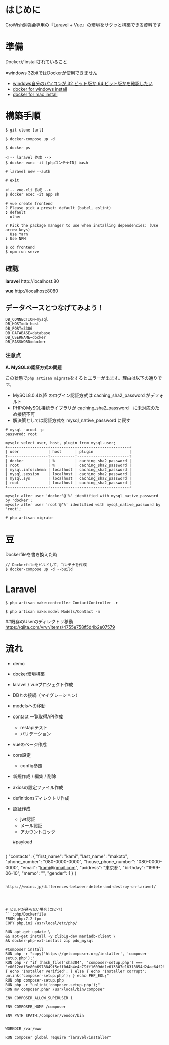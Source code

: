 # はじめに
CroWish勉強会専用の『Laravel + Vue』の環境をサクッと構築できる資料です

# 準備
Dockerがinstallされていること

※windows 32bitではDockerが使用できません

- [windows自分のパソコンが 32 ビット版か 64 ビット版かを確認したい](https://support.microsoft.com/ja-jp/help/958406)
- [docker for windows install](https://ops.jig-saw.com/tech-cate/docker-for-windows-install)
- [docker for mac install](https://qiita.com/kurkuru/items/127fa99ef5b2f0288b81)


# 構築手順
```
$ git clone [url]

$ docker-compose up -d

$ docker ps 

<!-- laravel 作成 -->
$ docker exec -it [phpコンテナID] bash

# laravel new --auth

# exit

<!-- vue-cli 作成 -->
$ docker exec -it app sh

# vue create frontend
? Please pick a preset: default (babel, eslint) 
❯ default
  other

? Pick the package manager to use when installing dependencies: (Use arrow keys)
  Use Yarn 
❯ Use NPM 

$ cd frontend
$ npm run serve
```

## 確認
**laravel**
http://localhost:80

**vue**
http://localhost:8080

## データベースとつなげてみよう！

```:.env
DB_CONNECTION=mysql
DB_HOST=db-host
DB_PORT=3306
DB_DATABASE=database
DB_USERNAME=docker
DB_PASSWORD=docker
```



<!--　現状不要fuyou -->
### 注意点
**A. MySQLの認証方式の問題**

この状態で`php artisan migrate`をするとエラーが出ます。理由は以下の通りです。

- MySQL8.0.4以降 のログイン認証方式は caching_sha2_password がデフォルト
- PHPのMySQL接続ライブラリが caching_sha2_password　に未対応のため接続不可
- 解決策としては認証方式を mysql_native_password に戻す

```
# mysql -uroot -p
passwrod: root

mysql> select user, host, plugin from mysql.user;
+------------------+-----------+-----------------------+
| user             | host      | plugin                |
+------------------+-----------+-----------------------+
| docker           | %         | caching_sha2_password |
| root             | %         | caching_sha2_password |
| mysql.infoschema | localhost | caching_sha2_password |
| mysql.session    | localhost | caching_sha2_password |
| mysql.sys        | localhost | caching_sha2_password |
| root             | localhost | caching_sha2_password |
+------------------+-----------+-----------------------+

mysql> alter user 'docker'@'%' identified with mysql_native_password by 'docker';
mysql> alter user 'root'@'%' identified with mysql_native_password by 'root';
```

```
# php artisan migrate
```


# 豆
Dockerfileを書き換えた時
```
// Dockerfileをビルドして、コンテナを作成
$ docker-compose up -d --build
```




# Laravel
```
$ php artisan make:controller ContactController -r

$ php artisan make:model Models/Contact -m
```


##既存のUserのディレクトリ移動
https://qiita.com/vrvr/items/4755e758f5d4b2e07579



# 流れ
- demo
- docker環境構築
- laravel / vueプロジェクト作成
- DBとの接続（マイグレーション）
- modelsへの移動
- contact 一覧取得API作成
  - restapiテスト
  - バリデーション

- vueのページ作成
- cors設定
  - config参照
- 新規作成 / 編集 / 削除 

- axiosの設定ファイル作成
- definitionsディレクトリ作成

<!-- extra -->
- 認証作成
  - jwt認証
  - メール認証
  - アカウントロック




  #payload 

  ```
{
"contacts": {
"first_name": "kami",
"last_name": "makoto",
"phone_number": "080-0000-0000",
"house_phone_number": "080-0000-0000",
"email": "kami@gmail.com",
"address": "東京都",
"birthday": "1999-06-10",
"memo": "",
"gender": 1
}
}
  ```

  https://woinc.jp/differences-between-delete-and-destroy-on-laravel/




# ビルドが通らない場合(コピペ)
  ```:php/Dockerfile
  FROM php:7.2-fpm
COPY php.ini /usr/local/etc/php/

RUN apt-get update \
  && apt-get install -y zlib1g-dev mariadb-client \
  && docker-php-ext-install zip pdo_mysql

#Composer install
RUN php -r "copy('https://getcomposer.org/installer', 'composer-setup.php');"
RUN php -r "if (hash_file('sha384', 'composer-setup.php') === 'e0012edf3e80b6978849f5eff0d4b4e4c79ff1609dd1e613307e16318854d24ae64f26d17af3ef0bf7cfb710ca74755a') { echo 'Installer verified'; } else { echo 'Installer corrupt'; unlink('composer-setup.php'); } echo PHP_EOL;"
RUN php composer-setup.php
RUN php -r "unlink('composer-setup.php');"
RUN mv composer.phar /usr/local/bin/composer

ENV COMPOSER_ALLOW_SUPERUSER 1

ENV COMPOSER_HOME /composer

ENV PATH $PATH:/composer/vendor/bin


WORKDIR /var/www

RUN composer global require "laravel/installer"
  ```